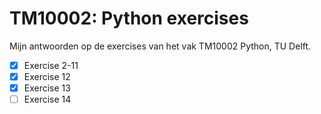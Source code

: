 # TM10002: Python exercises
Mijn antwoorden op de exercises van het vak TM10002 Python, TU Delft. 

- [X] Exercise 2-11
- [X] Exercise 12
- [X] Exercise 13
- [ ] Exercise 14
